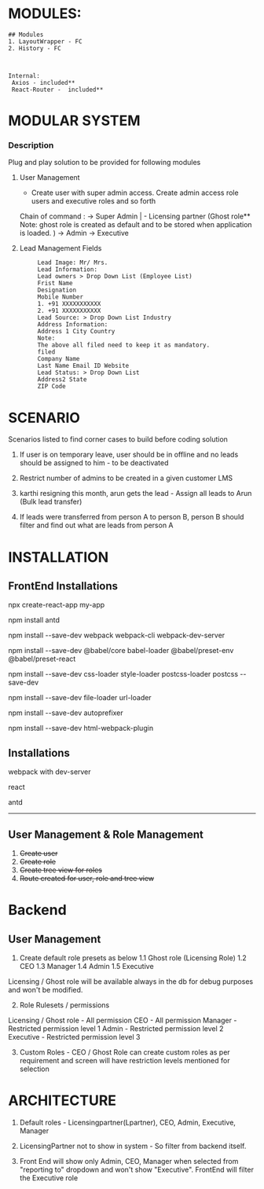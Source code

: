 
# MODULES:
    ## Modules
    1. LayoutWrapper - FC
    2. History - FC
    
    
    
    Internal:
     Axios - included**
     React-Router -  included**
     

# MODULAR SYSTEM

### Description
Plug and play solution to be provided for following modules

1. User Management

    - Create user with super admin access. Create admin access role users and executive roles and so forth

    Chain of command :
      -> Super Admin  | - Licensing partner (Ghost role** Note: ghost role is created as default and to be stored when application is loaded. )
       -> Admin
        -> Executive


2. Lead Management Fields

            Lead Image: Mr/ Mrs.
            Lead Information:
            Lead owners > Drop Down List (Employee List)
            Frist Name
            Designation
            Mobile Number
            1. +91 XXXXXXXXXXX
            2. +91 XXXXXXXXXXX
            Lead Source: > Drop Down List Industry
            Address Information:
            Address 1 City Country
            Note:
            The above all filed need to keep it as mandatory.
            filed
            Company Name
            Last Name Email ID Website
            Lead Status: > Drop Down List
            Address2 State
            ZIP Code


# SCENARIO
Scenarios listed to find corner cases to build before coding solution


1. If user is on temporary leave, user should be in offline and no leads should be assigned to him - to be deactivated
2.  Restrict number of admins to be created in a given customer LMS

3. karthi resigning this month, arun gets the lead - Assign all leads to Arun (Bulk lead transfer)

4. If leads were transferred from person A to person B, person B should filter and find out what are leads from person A

# INSTALLATION

## FrontEnd Installations

npx create-react-app my-app 

npm install antd

npm install --save-dev webpack webpack-cli webpack-dev-server

npm install --save-dev @babel/core babel-loader @babel/preset-env @babel/preset-react

npm install --save-dev css-loader style-loader postcss-loader postcss --save-dev

npm install --save-dev file-loader url-loader

npm install --save-dev autoprefixer

npm install --save-dev html-webpack-plugin

## Installations

webpack with dev-server

react 

antd

--------------------------------------------------------------------------------------------------------------

 ## User Management & Role Management
  1. ~~Create user~~
  2. ~~Create role~~
  3. ~~Create tree view for roles~~
  4. ~~Route created for user, role and tree view~~




# Backend
 ## User Management
   1. Create default role presets as below
    1.1 Ghost role (Licensing Role)
    1.2 CEO
    1.3 Manager
    1.4 Admin
    1.5 Executive

Licensing / Ghost role will be available always in the db for debug purposes and won't be modified. 

2. Role Rulesets / permissions

Licensing / Ghost role - All permission
CEO                    - All permission
Manager                - Restricted permission level 1
Admin                  - Restricted permission level 2
Executive              - Restricted permission level 3

3. Custom Roles - CEO / Ghost Role can create custom roles as per requirement and screen will have restriction levels mentioned for selection


# ARCHITECTURE

1. Default roles - Licensingpartner(Lpartner), CEO, Admin, Executive, Manager

2. LicensingPartner not to show in system - So filter from backend itself.

3. Front End will show only Admin, CEO, Manager  when selected from "reporting to" dropdown and won't show "Executive". FrontEnd will filter the Executive role
